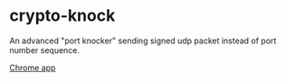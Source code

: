 # crypto-knock
An advanced "port knocker" sending signed udp packet instead of port number sequence.

<a href='https://chrome.google.com/webstore/detail/crypto-knock/opdobdojdhfbdmhpfnhihoigbfjbfddi'>Chrome app</a>
